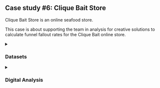 ## Case study #6: Clique Bait Store

Clique Bait Store is an online seafood store.

This case is about supporting the team in analysis for creative solutions to calculate funnel fallout rates 
for the Clique Bait online store.

<details>
<summary><h3>Datasets</summary>	

There are a total of 5 tables (e.g. `users`, `events`, `event_identifier`, `campaign_identifier` and `page_hierarchy`) which relate to each other
and need to combine to extract the required data.

The `users` table contains cookie_id of users who visited the website.
  
![image](https://user-images.githubusercontent.com/114192113/213286825-bd2e7258-c3da-459a-af09-e1c2bf2efa95.png)

The `events` table is a major table recorded all actions of each visit in website.

![image](https://user-images.githubusercontent.com/114192113/213287251-444e904b-5ab0-4bdd-9579-eea5e8fc8ece.png)
  
The `events` table is a major table with all actions of each visit on the website.

![image](https://user-images.githubusercontent.com/114192113/213287814-b0c78cb8-d116-4929-9609-cab7d1e29b4b.png)

Promotion campaign information is stored in the `campaign_identifier`.

![image](https://user-images.githubusercontent.com/114192113/213288121-7d200fef-fcf2-459d-a33c-4a8b24f19c8c.png)

The `page_hierarchy` shows information of pages on the website.

![image](https://user-images.githubusercontent.com/114192113/213288533-bf888f7c-7595-4efb-91e8-f7a24ce705bb.png)

All datasets are on the website of the challenge: <a href="https://8weeksqlchallenge.com/case-study-6/"> case #6 datasets.</a>
  
</details>

<details>
<summary><h3>Digital Analysis</summary>	
  
Go to the database
```sql 
USE clique_bait;
```
 
**Question 1:** How many users are there?
  
 ```sql
SELECT 
	COUNT(DISTINCT user_id) AS users
FROM users;
```
![image](https://user-images.githubusercontent.com/114192113/213289209-05817eed-ca94-4206-836b-e5bfa28f0c4d.png)

**Question 2:** How many cookies does each user have on average?

```sql
SELECT
	COUNT(cookie_id)/COUNT(DISTINCT user_id) AS avg_cookies
FROM users;  
```
![image](https://user-images.githubusercontent.com/114192113/213289531-d266f12d-3038-450e-b3d1-471b4f654daf.png)

Since the number of cookies is discrete, this number could be explained: Each user has 3-4 cookies.

**Question 3:** What is the unique number of visits by all users per month?
  
```sql
SELECT 
	MONTH(event_time) AS month,
	COUNT(DISTINCT visit_id) AS visits
FROM events
GROUP BY 1;
```
![image](https://user-images.githubusercontent.com/114192113/213289780-d395f6ed-bbd7-49e2-8e31-7b53bdc723ca.png)

**Question 4:** What is the number of events for each event type?
```sql
SELECT
	ei.event_name,
	COUNT(e.visit_id)AS counts
FROM events e
LEFT JOIN event_identifier ei
	ON e.event_type = ei.event_type
GROUP BY 1
ORDER BY 2 DESC;  
```  
![image](https://user-images.githubusercontent.com/114192113/213290045-db8520c5-2ec1-4bd1-a2f2-4ce4060d2c7c.png)

**Question 5:** What is the percentage of visits which have a purchase event?
  
To make an overall view, the query gave the percentages of all events. 
The purchase event accounted for 5.43% of total visits.
```sql
SELECT
	ei.event_name,
	COUNT(e.visit_id) AS visits,
	COUNT(e.visit_id)/(SELECT COUNT(visit_id) FROM events) AS visit_pct
FROM events e
LEFT JOIN event_identifier ei
	ON e.event_type = ei.event_type
GROUP BY 1
ORDER BY 2 DESC;  
```
![image](https://user-images.githubusercontent.com/114192113/213290297-a321ec69-4b63-421a-9748-f17a4005f3c4.png)
  
**Question 6:** What is the percentage of visits which view the checkout page but do not have a purchase event?
 
Using 2 CTE tables with the first one to get the id and time of visits viewing checkout and then joining to events 
table to get the next events of these ids where the event is "purchase" (e.g. event_id=3) and count visits in the second CTE. 
From these tables, all required information was extracted.

The first table contains the id and start_time of viewing checkout page visits.
  
![image](https://user-images.githubusercontent.com/114192113/213291244-3d3c63a4-8ad4-467e-b1d6-70b43cad41fd.png)

The second table includes counts of viewing checkout page visits and purchase visits.
  
![image](https://user-images.githubusercontent.com/114192113/213292190-c38873c7-f4bd-489c-b06b-b6f1b2a100dd.png)

Final step is to compute the percentages.
 
```sql
WITH view_checkout_id AS (
	SELECT -- get viewing checkout visits
		visit_id,
		event_time AS view_checkout_time
	FROM events e
	LEFT JOIN page_hierarchy ph
		ON e.page_id = ph.page_id
	WHERE 
		ph.page_name = 'Checkout'
	),
	
purchase_visits AS (
	SELECT -- get purchase visits from viewing checkout visit
		(SELECT COUNT(visit_id) FROM view_checkout_id) AS checkout_visits,
		COUNT(e.visit_id) AS purchase_visits
	FROM events e
	RIGHT JOIN view_checkout_id vci
		ON e.visit_id = vci.visit_id
		AND e.event_time > vci.view_checkout_time
	WHERE 
		e.event_type = 3
	)
	
SELECT
	checkout_visits,
	purchase_visits,
	purchase_visits/checkout_visits AS purchase_pct,
	checkout_visits-purchase_visits AS nonpurchase_visits,
	1-purchase_visits/checkout_visits AS nonpurchase_pct
FROM purchase_visits;
```  
![image](https://user-images.githubusercontent.com/114192113/213292671-1fb66ca9-64cc-4186-8963-dc00a97a11b4.png)

**Question 7:** What are the top 3 pages by number of views?
  
```sql
SELECT
	ph.page_name,
	COUNT(e.visit_id) AS views
FROM events e
LEFT JOIN page_hierarchy ph
	ON e.page_id = ph.page_id
WHERE 
	e.event_type = 1
GROUP BY 1
ORDER BY 2 DESC
LIMIT 3;
```
![image](https://user-images.githubusercontent.com/114192113/213292913-c8d82ccf-9037-48b3-a2fd-fab1989373d5.png)
  
**Question 8:** What is the number of views and cart adds for each product category?
```sql
SELECT
	ph.product_category,
	COUNT(CASE WHEN e.event_type = 1 THEN e.visit_id ELSE NULL END) AS views,
	COUNT(CASE WHEN e.event_type = 2 THEN e.visit_id ELSE NULL END) AS cart_adds
FROM events e
LEFT JOIN page_hierarchy ph
	ON e.page_id = ph.page_id
WHERE 
	ph.product_category IS NOT NULL
GROUP BY 1;  
```
![image](https://user-images.githubusercontent.com/114192113/213293967-e39e842b-57f2-4c56-a76c-72061c9e0812.png)

**Question 9:**  What are the top 3 products by purchases?

Using the same method with question 6 with 2 CTE: 1 for add-cart visits and 
then 1 for the next purchase event of these visits.

```sql
WITH cart_add_id AS (
	SELECT -- get cart adding visits
		ph.page_name AS product,
		e.visit_id,
		e.event_time AS add_cart_time
	FROM events e
	LEFT JOIN page_hierarchy ph
		ON e.page_id = ph.page_id
	WHERE e.event_type = 2
	),

purchase_visits AS (
	SELECT -- get purchase visits from add product to cart visit
		cai.product,
		COUNT(e.visit_id) AS purchase_visits
	FROM events e
	RIGHT JOIN cart_add_id cai
		ON e.visit_id = cai.visit_id
		AND e.event_time > cai.add_cart_time
	WHERE 
		e.event_type = 3
	GROUP BY 1
	)
SELECT *
FROM purchase_visits
ORDER BY 2 DESC
LIMIT 3;
```
![image](https://user-images.githubusercontent.com/114192113/213300423-bedfa630-6688-4939-a913-e7fa93d2a7cb.png)

**Comments** 
	
From Jan to Mar, the visits increased significantly, then there was a sudden drop in Apr. It could be explained by the promotion campaigns all ended at the end of Mar. Therefore, promotion campaigns played a considerable role in getting traffic to the website.
	
The ad impression and click indicated a very good click-through rate (CTR) which shows advertising material attracting users.
	
Generally, cart-add counts/view counts in all categories have similar rates, around 60-61%, which could indicate no serious problems in products or in the website interface, but we still need to investigate detail at the product level for sure. 
	
Shellfish was the leading category. There were 2 possible reasons: the attractive offers of Half Off - Treat Your Shellf(ish) and the demand of users. This also explained the peak in visits in Feb.

</details>
	
	
